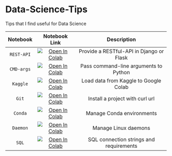 # Data-Science-Tips
Tips that I find useful for Data Science

|    **Notebook**    |             **Notebook Link**               |              **Description**              |
|:------------------:|:-------------------------------------------:|:-----------------------------------------:|
| `REST-API`         | [![Open In Colab][badge]][rest]             | Provide a RESTful-API in Django or Flask  |
| `CMD-args`         | [![Open In Colab][badge]][cmd]              | Pass command-line arguments to Python     |
| `Kaggle`           | [![Open In Colab][badge]][kaggle]           | Load data from Kaggle to Google Colab     |
| `Git`              | [![Open In Colab][badge]][git]              | Install a project with curl url           |
| `Conda`            | [![Open In Colab][badge]][conda]            | Manage Conda environments                 |
| `Daemon`           | [![Open In Colab][badge]][daemon]           | Manage Linux daemons                      |
| `SQL`              | [![Open In Colab][badge]][sql]              | SQL connection strings and requirements   |


[badge]: https://colab.research.google.com/assets/colab-badge.svg
[rest]: https://colab.research.google.com/github/tabaraei/Data-Science-Tips/blob/master/REST-API.ipynb
[cmd]: https://colab.research.google.com/github/tabaraei/Data-Science-Tips/blob/master/CMD-args.ipynb
[kaggle]: https://colab.research.google.com/github/tabaraei/Data-Science-Tips/blob/master/kaggle.ipynb
[git]: https://colab.research.google.com/github/tabaraei/Data-Science-Tips/blob/master/git.ipynb
[conda]: https://colab.research.google.com/github/tabaraei/Data-Science-Tips/blob/master/conda.ipynb
[daemon]: https://colab.research.google.com/github/tabaraei/Data-Science-Tips/blob/master/daemon.ipynb
[sql]: https://colab.research.google.com/github/tabaraei/Data-Science-Tips/blob/master/sql.ipynb
